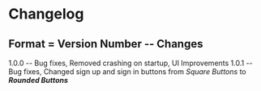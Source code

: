 # Changelog
Format = Version Number -- Changes
-----------------------------------------
1.0.0 -- Bug fixes, Removed crashing on startup, UI Improvements
1.0.1 -- Bug fixes, Changed sign up and sign in buttons from *Square Buttons* to **_Rounded Buttons_**